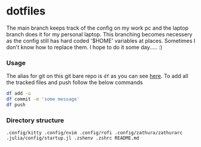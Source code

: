 # dotfiles

The main branch keeps track of the config on my work pc and the laptop branch does it for my personal laptop. This branching becomes necessery as the config still has hard coded '$HOME' variables at places. Sometimes I don't know how to replace them. I hope to do it some day..... :)

### Usage

The alias for git on this git bare repo is `df` as you can see [here](https://github.com/mm-crj/dotfiles/blob/9fe79177cd02dd5bd79158969c0cfec68eb50ef4/.zshrc#L106). To add all the tracked files and push follow the below commands

```zsh
df add -u
df commit -m 'some message'
df push
```

### Directory structure

`.config/kitty
.config/nvim
.config/rofi
.config/zathura/zathurarc
.julia/config/startup.jl
.zshenv
.zshrc
README.md`
